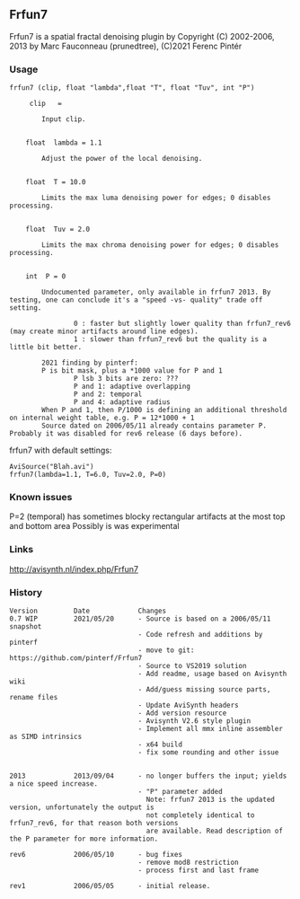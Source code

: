 ## Frfun7 ##

Frfun7 is a spatial fractal denoising plugin by 
Copyright (C) 2002-2006, 2013 by Marc Fauconneau (prunedtree), (C)2021 Ferenc Pintér

### Usage
```
frfun7 (clip, float "lambda",float "T", float "Tuv", int "P")
```
         clip   =
    
            Input clip. 


        float  lambda = 1.1
    
            Adjust the power of the local denoising. 


        float  T = 10.0
    
            Limits the max luma denoising power for edges; 0 disables processing. 


        float  Tuv = 2.0
    
            Limits the max chroma denoising power for edges; 0 disables processing. 


        int  P = 0
    
            Undocumented parameter, only available in frfun7 2013. By testing, one can conclude it's a "speed -vs- quality" trade off setting. 
    
                    0 : faster but slightly lower quality than frfun7_rev6 (may create minor artifacts around line edges).
                    1 : slower than frfun7_rev6 but the quality is a little bit better. 
    
            2021 finding by pinterf: 
            P is bit mask, plus a *1000 value for P and 1
                    P lsb 3 bits are zero: ???
                    P and 1: adaptive overlapping
                    P and 2: temporal
                    P and 4: adaptive radius
            When P and 1, then P/1000 is defining an additional threshold on internal weight table, e.g. P = 12*1000 + 1
            Source dated on 2006/05/11 already contains parameter P. Probably it was disabled for rev6 release (6 days before).


  frfun7 with default settings:

  ```
  AviSource("Blah.avi")
  frfun7(lambda=1.1, T=6.0, Tuv=2.0, P=0)
  ```

### Known issues

P=2 (temporal) has sometimes blocky rectangular artifacts at the most top and bottom area
Possibly is was experimental

### Links

http://avisynth.nl/index.php/Frfun7

### History
```
Version         Date            Changes
0.7 WIP         2021/05/20      - Source is based on a 2006/05/11 snapshot 
                                - Code refresh and additions by pinterf
                                - move to git: https://github.com/pinterf/Frfun7
                                - Source to VS2019 solution
                                - Add readme, usage based on Avisynth wiki
                                - Add/guess missing source parts, rename files
                                - Update AviSynth headers
                                - Add version resource
                                - Avisynth V2.6 style plugin
                                - Implement all mmx inline assembler as SIMD intrinsics
                                - x64 build
                                - fix some rounding and other issue


2013            2013/09/04      - no longer buffers the input; yields a nice speed increase.
                                - "P" parameter added
                                  Note: frfun7 2013 is the updated version, unfortunately the output is 
                                  not completely identical to frfun7_rev6, for that reason both versions
                                  are available. Read description of the P parameter for more information. 

rev6            2006/05/10      - bug fixes
                                - remove mod8 restriction
                                - process first and last frame

rev1            2006/05/05      - initial release. 

```

